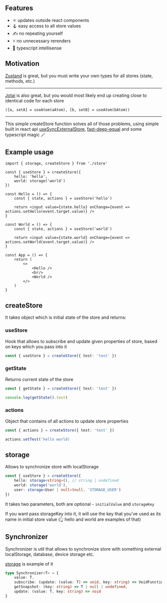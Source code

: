 ## Features
- ⚛️ updates outside react components
- 🪝 easy access to all store values
- ✍️ no repeating yourself
- ⚡️ no unnecessary rerenders
- 🚀 typescript intellisense

## Motivation
[Zustand](https://github.com/pmndrs/zustand) is great, but you must write your own types for all stores (state, methods, etc.)
--- ---
[Jotai](https://jotai.org/) is also great, but you would most likely end up creating close to identical code for each store

``([a, setA] = useAtom(aAtom), [b, setB] = useAtom(bAtom))``
--- ---

This simple createStore function solves all of those problems, using simple built in react api [useSyncExternalStore](https://react.dev/reference/react/useSyncExternalStore), [fast-deep-equal](https://www.npmjs.com/package/fast-deep-equal) and some typescript magic 🪄

## Example usage

```tsx
import { storage, createStore } from './store'

const { useStore } = createStore({
    hello: 'hello',
    world: storage('world')
})

const Hello = () => {
    const { state, actions } = useStore('hello')

    return <input value={state.hello} onChange={event => actions.setHello(event.target.value)} />
}

const World = () => {
    const { state, actions } = useStore('world')

    return <input value={state.world} onChange={event => actions.setWorld(event.target.value)} />
}

const App = () => {
    return (
        <>
            <Hello />
            <br/>
            <World />
        </>
    )
}
```

## createStore

It takes object which is initial state of the store and returns:

### useStore
Hook that allows to subscribe and update given properties of store, based on keys which you pass into it

```ts
const { useStore } = createStore({ test: 'test' })
```

### getState
Returns current state of the store

```ts
const { getState } = createStore({ test: 'test' })

console.log(getState().test)
```

### actions
Object that contains of all actions to update store properties

```ts
const { actions } = createStore({ test: 'test' })

actions.setTest('hello world)
```

## storage

Allows to synchronize store with localStorage

```ts
const { useStore } = createStore({
    hello: storage<string>(), // string | undefined
    world: storage('world'),
    user: storage<User | null>(null, 'STORAGE_USER')
})
```
It takes two parameters, both are optional - ``initialValue`` and ``storageKey``

If you want pass storageKey into it, it will use the key that you've used as its name in initial store value (👆 hello and world are examples of that)

## Synchronizer

Synchronizer is util that allows to synchronize store with something external localStorage, database, device storage etc.

[storage](#storage) is example of it

```ts
type Synchronizer<T> = {
    value: T,
    subscribe: (update: (value: T) => void, key: string) => VoidFunction,
    getSnapshot: (key: string) => T | null | undefined,
    update: (value: T, key: string) => void
}
```
